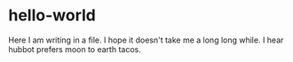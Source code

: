 # hello-world
Here I am writing in a file. I hope it doesn't take me a long long while. I hear hubbot prefers moon to earth tacos.
